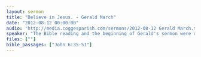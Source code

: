 ```yaml
---
layout: sermon
title: "Believe in Jesus. - Gerald March"
date: "2012-08-12 00:00:00"
audio: "http://media.coggesparish.com/sermons/2012-08-12 Gerald March.mp3"
speaker: "The Bible reading and the beginning of Gerald's sermon were not recorded."
files: [""]
bible_passages: ["John 6:35-51"]
---
```

